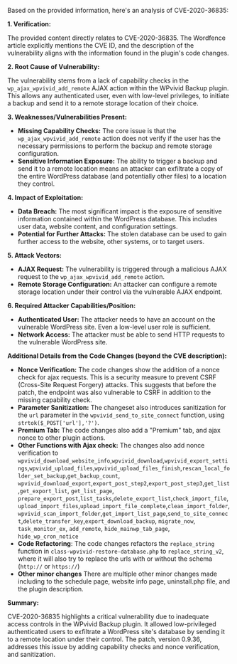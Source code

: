 Based on the provided information, here's an analysis of CVE-2020-36835:

**1. Verification:**

The provided content directly relates to CVE-2020-36835. The Wordfence article explicitly mentions the CVE ID, and the description of the vulnerability aligns with the information found in the plugin's code changes.

**2. Root Cause of Vulnerability:**

The vulnerability stems from a lack of capability checks in the `wp_ajax_wpvivid_add_remote` AJAX action within the WPvivid Backup plugin. This allows any authenticated user, even with low-level privileges, to initiate a backup and send it to a remote storage location of their choice.

**3. Weaknesses/Vulnerabilities Present:**

*   **Missing Capability Checks:** The core issue is that the `wp_ajax_wpvivid_add_remote` action does not verify if the user has the necessary permissions to perform the backup and remote storage configuration.
*   **Sensitive Information Exposure:**  The ability to trigger a backup and send it to a remote location means an attacker can exfiltrate a copy of the entire WordPress database (and potentially other files) to a location they control.

**4. Impact of Exploitation:**

*   **Data Breach:** The most significant impact is the exposure of sensitive information contained within the WordPress database. This includes user data, website content, and configuration settings.
*   **Potential for Further Attacks:** The stolen database can be used to gain further access to the website, other systems, or to target users.

**5. Attack Vectors:**

*   **AJAX Request:** The vulnerability is triggered through a malicious AJAX request to the `wp_ajax_wpvivid_add_remote` action.
*   **Remote Storage Configuration:** An attacker can configure a remote storage location under their control via the vulnerable AJAX endpoint.

**6. Required Attacker Capabilities/Position:**

*   **Authenticated User:** The attacker needs to have an account on the vulnerable WordPress site. Even a low-level user role is sufficient.
*   **Network Access:** The attacker must be able to send HTTP requests to the vulnerable WordPress site.

**Additional Details from the Code Changes (beyond the CVE description):**

*   **Nonce Verification:** The code changes show the addition of a nonce check for ajax requests. This is a security measure to prevent CSRF (Cross-Site Request Forgery) attacks. This suggests that before the patch, the endpoint was also vulnerable to CSRF in addition to the missing capability check.
*   **Parameter Sanitization:** The changeset also introduces sanitization for the `url` parameter in the `wpvivid_send_to_site_connect` function, using `strtok($_POST['url'],'?')`.
*   **Premium Tab:** The code changes also add a "Premium" tab, and ajax nonce to other plugin actions.
*   **Other Functions with Ajax check:** The changes also add nonce verification to `wpvivid_download_website_info`,`wpvivid_download`,`wpvivid_export_settings`,`wpvivid_upload_files`,`wpvivid_upload_files_finish`,`rescan_local_folder_set_backup`,`get_backup_count`, `wpvivid_download_export`,`export_post_step2`,`export_post_step3`,`get_list`,`get_export_list`, `get_list_page`, `prepare_export_post`,`list_tasks`,`delete_export_list`,`check_import_file`,`upload_import_files`,`upload_import_file_complete`,`clean_import_folder`, `wpvivid_scan_import_folder`,`get_import_list_page`,`send_to_site_connect`,`delete_transfer_key`,`export_download_backup`, `migrate_now`, `task_monitor_ex`, `add_remote`, `hide_mainwp_tab_page`, `hide_wp_cron_notice`
*   **Code Refactoring**: The code changes refactors the `replace_string` function in `class-wpvivid-restore-database.php` to `replace_string_v2`, where it will also try to replace the urls with or without the schema (`http://` or `https://`)
* **Other minor changes** There are multiple other minor changes made including to the schedule page, website info page, uninstall.php file, and the plugin description.

**Summary:**

CVE-2020-36835 highlights a critical vulnerability due to inadequate access controls in the WPvivid Backup plugin. It allowed low-privileged authenticated users to exfiltrate a WordPress site's database by sending it to a remote location under their control. The patch, version 0.9.36, addresses this issue by adding capability checks and nonce verification, and sanitization.
